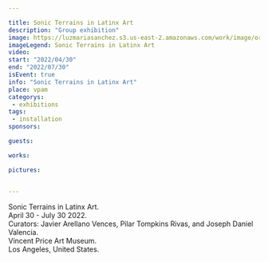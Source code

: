 ```yaml
---

title: Sonic Terrains in Latinx Art
description: "Group exhibition"
image: https://luzmariasanchez.s3.us-east-2.amazonaws.com/work/image/original/sonic-terrains.jpg
imageLegend: Sonic Terrains in Latinx Art
video: 
start: "2022/04/30"
end: "2022/07/30"
isEvent: true
info: "Sonic Terrains in Latinx Art"
place: vpam
categorys:
 - exhibitions
tags:
 - installation
sponsors:

guests:

works:

pictures:


---
```

Sonic Terrains in Latinx Art. \
April 30 - July 30 2022. \
Curators: Javier Arellano Vences, Pilar Tompkins Rivas, and Joseph Daniel Valencia. \
Vincent Price Art Museum. \
Los Angeles, United States.



